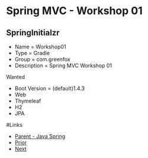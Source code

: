 # Spring MVC - Workshop 01

## SpringInitialzr
- Name = Workshop01
- Type = Gradle
- Group = com.greenfox
- Description = Spring MVC Workshop 01

Wanted
- Boot Version = (default)1.4.3
- Web
- Thymeleaf
- H2
- JPA
 
#Links
- [Parent - Java Spring](../README.md)
- [Prior ](../xxx/README.md)
- [Next ](../xxxx/README.md)
